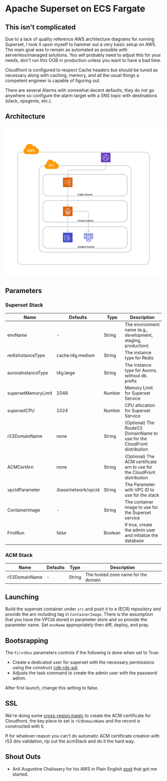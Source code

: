 # Apache Superset on ECS Fargate

## This isn't complicated

Due to a lack of quality reference AWS architecture diagrams for running Superset, I took it upon myself to hammer out a very basic setup on AWS. The main goal was to remain as automated as possible with serverless/managed solutions.
You will probably need to adjust this for your needs, don't run this OOB in production unless you want to have a bad time.

Cloudfront is configured to respect Cache headers but should be tuned as necessary along with caching, memory, and all the usual things a competent engineer is capable of figuring out.

There are several Alarms with somewhat decent defaults, they do not go anywhere so configure the alarm target with a SNS topic with destinations (slack, opsgenie, etc.).

## Architecture

![High-level architecture showing the different services used. A cloudfront distribution serves traffic via an ALB which routes to a ECS Fargate which connects to Aurora and ElastiCache Postgres](./Architecture.png)

## Parameters

### Superset Stack

| Name               | Defaults            | Type    | Description                                                                 |
|--------------------|---------------------|---------|-----------------------------------------------------------------------------|
| envName            | -                   | String  | The environment name (e.g., development, staging, production)               |
| redisInstanceType  | cache.t4g.medium    | String  | The instance type for Redis                                                 |
| auroraInstanceType | t4g.large           | String  | The instance type for Aurora, without db. prefix                            |
| supersetMemoryLimit| 2048                | Number  | Memory Limit for Superset Service                                           |
| supersetCPU        | 1024                | Number  | CPU allocation for Superset Service                                         |
| r53DomainName      | none                | String  | (Optional) The Route53 DomainName to use for the CloudFront distribution    |
| ACMCertArn         | none                | String  | (Optional) The ACM certificate arn to use for the CloudFront distribution    |
| vpcIdParameter     | /base/network/vpcId | String  | The Parameter with VPC ID to use for the stack                              |
| ContainerImage     | -                   | String  | The container image to use for the Superset service                         |
| FirstRun           | false               | Boolean | If true, create the admin user and initialize the database                  |

### ACM Stack

| Name               | Defaults            | Type    | Description                                                                 |
|--------------------|---------------------|---------|-----------------------------------------------------------------------------|
| r53DomainName      | -                   | String  | The hosted zone name for the domain                                         |

## Launching

Build the superset container under `src` and push it to a (ECR) repository and provide the arn including tag in `ContainerImage`. 
There is the assumption that you have the VPCId stored in parameter store and so provide the parameter name. Set `envName` appropriately then diff, deploy, and pray.

## Bootsrapping

The `FirstRun` parameters controls if the following is done when set to True:

* Create a dedicated user for superset with the necessary permissions using the construct [cdk-rds-sql](https://github.com/berenddeboer/cdk-rds-sql).
* Adjusts the task command to create the admin user with the password admin.

After first launch, change this setting to false.

## SSL

We're doing some [cross-region magic](https://github.com/aws/aws-cdk/tree/8d55d864183803e2e6cfb3991edced7496eaadeb/packages/aws-cdk-lib#accessing-resources-in-a-different-stack-and-region) 
to create the ACM certificate for Cloudfront, the key piece to set is `r53DomainName` and the record is constructed with it.

If for whatever reason you can't do automatic ACM certificate creation with r53 dns validation, rip out the acmStack and do it the hard way.

## Shout Outs

* Anil Augustine Chalissery for his AWS in Plain English [post](https://aws.plainenglish.io/how-to-deploy-apache-superset-on-aws-ecs-08da76bedd32) that got me started.
